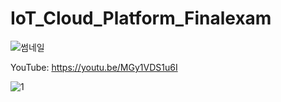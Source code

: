 # IoT_Cloud_Platform_Finalexam
![썸네일](https://user-images.githubusercontent.com/96225214/205453358-2e6c39f8-7763-4272-a374-717ad1464420.png)

YouTube: https://youtu.be/MGy1VDS1u6I

![1](https://user-images.githubusercontent.com/96225214/205456220-8fc0c319-82e6-410c-b262-36e2f436a22d.png)
